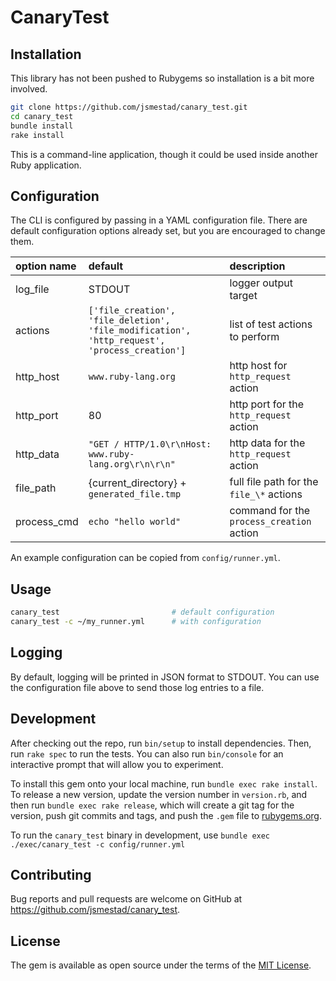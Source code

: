 # CanaryTest

## Installation

This library has not been pushed to Rubygems so installation is a bit more involved.

```bash
git clone https://github.com/jsmestad/canary_test.git
cd canary_test
bundle install
rake install
```

This is a command-line application, though it could be used inside another Ruby application.

## Configuration

The CLI is configured by passing in a YAML configuration file. There are default
configuration options already set, but you are encouraged to change them.

| option name | default                                                                                       | description                               |
| :--         | :--                                                                                           | :--                                       |
| log_file    | STDOUT                                                                                        | logger output target                      |
| actions     | `['file_creation', 'file_deletion', 'file_modification', 'http_request', 'process_creation']` | list of test actions to perform           |
| http_host   | `www.ruby-lang.org`                                                                           | http host for `http_request` action       |
| http_port   | 80                                                                                            | http port for the `http_request` action   |
| http_data   | `"GET / HTTP/1.0\r\nHost: www.ruby-lang.org\r\n\r\n"`                                                                                          | http data for the `http_request` action   |
| file_path   | {current_directory} + `generated_file.tmp`                                                    | full file path for the `file_\*` actions  |
| process_cmd | `echo "hello world"`                                                                          | command for the `process_creation` action |


An example configuration can be copied from `config/runner.yml`.

## Usage

```bash
canary_test                         # default configuration
canary_test -c ~/my_runner.yml      # with configuration
```

## Logging

By default, logging will be printed in JSON format to STDOUT. You can use the configuration file above to send those log entries to a file.

## Development

After checking out the repo, run `bin/setup` to install dependencies. Then, run `rake spec` to run the tests. You can also run `bin/console` for an interactive prompt that will allow you to experiment.

To install this gem onto your local machine, run `bundle exec rake install`. To release a new version, update the version number in `version.rb`, and then run `bundle exec rake release`, which will create a git tag for the version, push git commits and tags, and push the `.gem` file to [rubygems.org](https://rubygems.org).

To run the `canary_test` binary in development, use `bundle exec ./exec/canary_test -c config/runner.yml`

## Contributing

Bug reports and pull requests are welcome on GitHub at https://github.com/jsmestad/canary_test.

## License

The gem is available as open source under the terms of the [MIT License](https://opensource.org/licenses/MIT).
